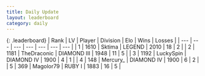 ```yaml
---
title: Daily Update
layout: leaderboard
category: daily
---
```


{: .leaderboard}
| Rank | LV | Player | Division | Elo | Wins | Losses |
| --- | --- | --- | --- | --- | --- | --- |
| <span data-change="6">1</span> | 1610 | <span title="ID: 353063">Sktima</span> | LEGEND | <span data-change="-153">2010</span> | <span data-change="-259">18</span> | <span data-change="-129">2</span> |
| <span data-change="-1">2</span> | 1181 | <span title="ID: 544310">TheDraconic</span> | DIAMOND III | <span data-change="-396">1948</span> | <span data-change="-533">11</span> | <span data-change="-154">5</span> |
| <span data-change="3">3</span> | 1192 | <span title="ID: 498412">LuckySpin</span> | DIAMOND IV | <span data-change="-284">1900</span> | <span data-change="-95">4</span> | <span data-change="-31">1</span> |
| <span data-change="-1">4</span> | 148 | <span title="ID: 680422">Mercury_</span> | DIAMOND IV | <span data-change="-303">1900</span> | <span data-change="-216">6</span> | <span data-change="-105">2</span> |
| <span data-change="136">5</span> | 369 | <span title="ID: 633660">Magolor79</span> | RUBY I | <span data-change="-117">1883</span> | <span data-change="-88">16</span> | <span data-change="-68">5</span> |